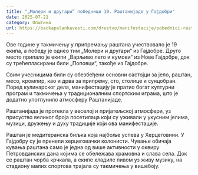 ```yaml
---
title: "„Молери и другари“ победници 19. Раштанијаде у Гајдобри"
date: 2025-07-21
category: Општина
url: https://backapalankavesti.com/drustvo/manifestacije/pobednici-rastanijade-gajdobra/
---
```


Ове године у такмичењу у припремању раштана учествовало је 19 екипа, а победу је однео тим „Молери и другари“ из Гајдобре. Друго место припало је екипи „Варљиво лето и кумови“ из Нове Гајдобре, док су трећепласирани били „Поповци“, такође из Гајдобре.

Свим учесницима били су обезбеђени основни састојци за јело, раштан, месо, кромпир, као и дрва за припрему, сто, столице и сунцобран. Поред кулинарског дела, манифестацију је пратио богат културни програм и такмичења у традиционалним спортским играма, што је додатно употпунило атмосферу Раштанијаде.

Раштанијада је протекла у веселој и пријатељској атмосфери, уз присуство великог броја посетилаца који су уживали у укусним јелима, музици, дружењу и духу традиције који ова манифестације.

Раштан је медитеранска биљка која најбоље успева у Херцеговини. У Гајдобру су је пренели херцеговачки колонисти. Чување обичаја кувања раштана само је једна од више активности у оквиру Петровданских дана којима се обележава храмовна и слава села. Док се раштан чорба крчкала, а екипе хладиле пивом уз живу музику, на стадиону малих спортова трајала су такмичења у вишебоју.

